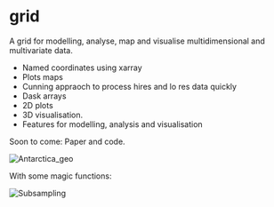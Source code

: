 # grid
A grid for modelling, analyse, map and visualise multidimensional and multivariate data. 

  - Named coordinates using xarray
  - Plots maps
  - Cunning appraoch to process hires and lo res data quickly
  - Dask arrays
  - 2D plots
  - 3D visualisation. 
  - Features for modelling, analysis and visualisation

Soon to come: Paper and code. 

![Antarctica_geo](https://github.com/TobbeTripitaka/grid/blob/master/fig/Antarctica_geo.png)

With some magic functions: 

![Subsampling](https://github.com/TobbeTripitaka/grid/blob/master/fig/Unknown.png)
